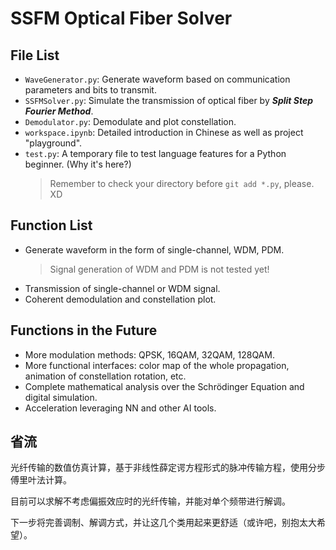 # SSFM Optical Fiber Solver

## File List

- `WaveGenerator.py`: Generate waveform based on communication parameters and bits to transmit.
- `SSFMSolver.py`: Simulate the transmission of optical fiber by ***Split Step Fourier Method***.
- `Demodulator.py`: Demodulate and plot constellation.
- `workspace.ipynb`: Detailed introduction in Chinese as well as project "playground".
- `test.py`: A temporary file to test language features for a Python beginner. (Why it's here?)
  > Remember to check your directory before `git add *.py`, please. XD

## Function List

- Generate waveform in the form of single-channel, WDM, PDM.
  > Signal generation of WDM and PDM is not tested yet!
- Transmission of single-channel or WDM signal.
- Coherent demodulation and constellation plot.

## Functions in the Future

- More modulation methods: QPSK, 16QAM, 32QAM, 128QAM.
- More functional interfaces: color map of the whole propagation, animation of constellation rotation, etc.
- Complete mathematical analysis over the Schrödinger Equation and digital simulation.
- Acceleration leveraging NN and other AI tools.


## 省流

光纤传输的数值仿真计算，基于非线性薛定谔方程形式的脉冲传输方程，使用分步傅里叶法计算。

目前可以求解不考虑偏振效应时的光纤传输，并能对单个频带进行解调。

下一步将完善调制、解调方式，并让这几个类用起来更舒适（或许吧，别抱太大希望）。

